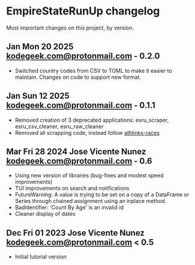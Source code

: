 # EmpireStateRunUp changelog

Most important changes on this project, by version.

## Jan Mon 20 2025 <kodegeek.com@protonmail.com> - 0.2.0
- Switched country codes from CSV to TOML to make it easier to maintain. Changes on code to support new format.

## Jan Sun 12 2025 <kodegeek.com@protonmail.com> - 0.1.1
- Removed creation of 3 deprecated applications: esru_scraper, esru_csv_cleaner, esru_raw_cleaner
- Removed all scrapping code, instead follow [athlinks-races](https://github.com/josevnz/athlinks-races)

## Mar Fri 28 2024 Jose Vicente Nunez <kodegeek.com@protonmail.com> - 0.6
- Using new version of libraries (bug-fixes and modest speed improvements)
- TUI improvements on search and notifications
- FutureWarning: A value is trying to be set on a copy of a DataFrame or Series through chained assignment using an inplace method.
- BadIdentifier: 'Count By Age' is an invalid id
- Cleaner display of dates

## Dec Fri 01 2023 Jose Vicente Nunez <kodegeek.com@protonmail.com> < 0.5
- Initial tutorial version